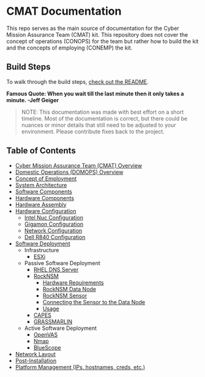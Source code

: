 # CMAT Documentation

This repo serves as the main source of documentation for the Cyber Mission Assurance Team (CMAT) kit. This repository does not cover the concept of operations (CONOPS) for the team but rather how to build the kit and the concepts of employing (CONEMP) the kit.

## Build Steps
To walk through the build steps, [check out the README](./topics/README.md).

  **Famous Quote: When you wait till the last minute then it only takes a minute. -Jeff Geiger**

> NOTE: This documentation was made with best effort on a short timeline. Most of the documentation is correct, but there could be nuances or minor details that still need to be adjusted to your environment. Please contribute fixes back to the project.  

## Table of Contents

- [Cyber Mission Assurance Team (CMAT) Overview](./topics/cmat-overview.md)
- [Domestic Operations (DOMOPS) Overview](./topics/domops-overview.md)
- [Concept of Employment](./topics/cmat-conemp.md)
- [System Architecture](./topics/system-architecture.md)
- [Software Components](./topics/software-components.md)
- [Hardware Components](./topics/hardware-components.md)
- [Hardware Assembly](./topics/hardware-assembly.md)
- [Hardware Configuration](./topics/hardware-configuration.md)
    - [Intel Nuc Configuration](nuc/README.md)
    - [Gigamon Configuration](gigamon/README.md)
    - [Network Configuration](network/README.md)
    - [Dell R840 Configuration](dell/README.md)
- [Software Deployment](./topics/software-deployment.md)
    -  Infrastructure
        - [ESXi](vmware/README.md)
    - Passive Software Deployment
        - [RHEL DNS Server](./dns/README.md)
        - [RockNSM](./rocknsm/README.md)
          - [Hardware Requirements](rocknsm-requirements.md)
          - [RockNSM Data Node](rocknsm-datanode.md)
          - [RockNSM Sensor](rocknsm-sensor.md)
          - [Connecting the Sensor to the Data Node](rocknsm-configuration.md)
          - [Usage](rocknsm-usage.md)
        - [CAPES](./capes/README.md)
        - [GRASSMARLIN](./grassmarlin/README.md)
    - Active Software Deployment
        - [OpenVAS](./openvas/README.md)
        - [Nmap](./nmap/README.md)
        - [BlueScope](./bluescope/README.md)
- [Network Layout](./topics/network/network-layout.md)
- [Post-Installation](./topics/post-install.md)
- [Platform Management (IPs, hostnames, creds, etc.)](./topics/platform-management.md)
